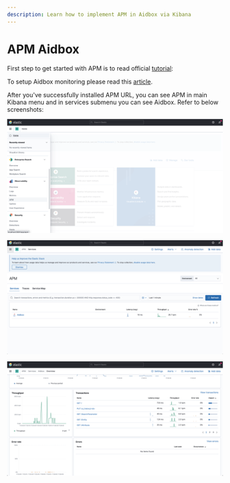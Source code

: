 ```yaml
---
description: Learn how to implement APM in Aidbox via Kibana
---
```


# APM Aidbox

First step to get started with APM is to read official [tutorial](https://www.elastic.co/guide/en/apm/server/current/getting-started-apm-server.html):

To setup Aidbox monitoring please read this [article](../../core-modules/logging-and-audit/elastic-logs-and-monitoring-integration.md#elastic-apm-monitoring).

After you've successfully installed APM URL, you can see APM in main Kibana menu and in services submenu you can see Aidbox. Refer to below screenshots:



![](<../../.gitbook/assets/Screenshot 2021-08-10 at 17.27.36.png>)

![](<../../.gitbook/assets/screenshot-2021-08-10-at-17.27.44 (1).png>)

![](<../../.gitbook/assets/Screenshot 2021-08-10 at 17.27.14.png>)
